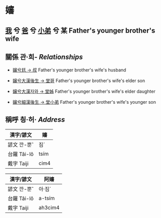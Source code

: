 # 嬸
## [我](member1.md) 兮 [爸](member2.md) 兮 [小弟](member11.md) 兮 某 Father's younger brother's wife

## 關係 관·희- _Relationships_

- [嬸兮尪 → 叔](member11.md) Father's younger brother's wife's husband

- [嬸兮大漢後生 → 堂哥](member73.md) Father's younger brother's wife's elder son

- [嬸兮大漢자와 → 堂姊](member74.md) Father's younger brother's wife's elder daughter

- [嬸兮細漢後生 → 堂小弟](member75.md) Father's younger brother's wife's younger son



## 稱呼 칑·허· _Address_

漢字/諺文 | 嬸
--- | ---
諺文 깐-뿐ˆ | 짐ˊ
台羅 Tâi-lô | tsím
戴字 Taiji | cim4


漢字/諺文 | 阿嬸
--- | ---
諺文 깐-뿐ˆ | 아·짐ˊ
台羅 Tâi-lô | a-tsím
戴字 Taiji | ah3cim4


